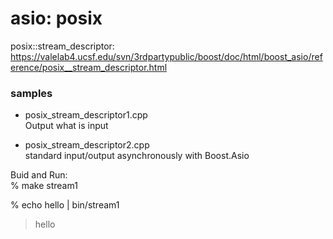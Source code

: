 asio: posix
===============

posix::stream_descriptor:  
https://valelab4.ucsf.edu/svn/3rdpartypublic/boost/doc/html/boost_asio/reference/posix__stream_descriptor.html  

### samples  
- posix_stream_descriptor1.cpp  
Output what is input  

- posix_stream_descriptor2.cpp  
standard input/output asynchronously with Boost.Asio  


Buid and Run:  
% make stream1

% echo hello | bin/stream1
> hello


   